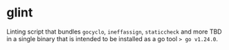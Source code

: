 # glint

Linting script that bundles `gocyclo`, `ineffassign`, `staticcheck` and more TBD in a single binary that is intended to be installed as a go tool `> go v1.24.0`.
